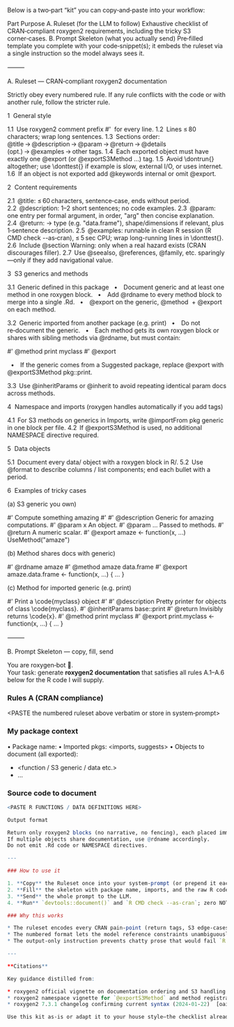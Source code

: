 Below is a two‑part “kit” you can copy‑and‑paste into your workflow:

Part	Purpose
A. Ruleset (for the LLM to follow)	Exhaustive checklist of CRAN‑compliant roxygen2 requirements, including the tricky S3 corner‑cases.
B. Prompt Skeleton (what you actually send)	Pre‑filled template you complete with your code‑snippet(s); it embeds the ruleset via a single instruction so the model always sees it.


⸻

A. Ruleset — CRAN‑compliant roxygen2 documentation

Strictly obey every numbered rule.
If any rule conflicts with the code or with another rule, follow the stricter rule.

1  General style

1.1 Use roxygen2 comment prefix #'  for every line.
1.2 Lines ≤ 80 characters; wrap long sentences.
1.3 Sections order: @title → @description → @param → @return → @details (opt.) → @examples → other tags.
1.4 Each exported object must have exactly one @export (or @exportS3Method …) tag.
1.5 Avoid \\dontrun{} altogether; use \\donttest{} if example is slow, external I/O, or uses internet.
1.6 If an object is not exported add @keywords internal or omit @export.

2  Content requirements

2.1  @title: ≤ 60 characters, sentence‑case, ends without period.
2.2  @description: 1–2 short sentences; no code examples.
2.3  @param: one entry per formal argument, in order, "arg" then concise explanation.
2.4  @return: → type (e.g. "data.frame"), shape/dimensions if relevant, plus 1‑sentence description.
2.5  @examples: runnable in clean R session (R CMD check --as‑cran), ≤ 5 sec CPU; wrap long-running lines in \\donttest{}.
2.6  Include @section Warning: only when a real hazard exists (CRAN discourages filler).
2.7  Use @seealso, @references, @family, etc. sparingly—only if they add navigational value.

3  S3 generics and methods

3.1  Generic defined in this package
  • Document generic and at least one method in one roxygen block.
  • Add @rdname <generic> to every method block to merge into a single .Rd.
  • @export on the generic, @method <generic> <class> + @export on each method.

3.2  Generic imported from another package (e.g. print)
  • Do not re‑document the generic.
  • Each method gets its own roxygen block or shares with sibling methods via @rdname, but must contain:

#' @method print myclass
#' @export

  • If the generic comes from a Suggested package, replace @export with
@exportS3Method pkg::print.

3.3  Use @inheritParams <generic> or @inherit to avoid repeating identical param docs across methods.

4  Namespace and imports (roxygen handles automatically if you add tags)

4.1  For S3 methods on generics in Imports, write @importFrom pkg generic in one block per file.
4.2  If @exportS3Method is used, no additional NAMESPACE directive required.

5  Data objects

5.1  Document every data/ object with a roxygen block in R/.
5.2  Use @format to describe columns / list components; end each bullet with a period.

6  Examples of tricky cases

(a) S3 generic you own)

#' Compute something amazing
#'
#' @description Generic for amazing computations.
#' @param x An object.
#' @param ... Passed to methods.
#' @return A numeric scalar.
#' @export
amaze <- function(x, ...) UseMethod("amaze")

(b) Method shares docs with generic)

#' @rdname amaze
#' @method amaze data.frame
#' @export
amaze.data.frame <- function(x, ...) { ... }

(c) Method for imported generic (e.g. print)

#' Print a \\code{myclass} object
#'
#' @description Pretty printer for objects of class \\code{myclass}.
#' @inheritParams base::print
#' @return Invisibly returns \\code{x}.
#' @method print myclass
#' @export
print.myclass <- function(x, ...) { ... }


⸻

B. Prompt Skeleton — copy, fill, send

You are roxygen‑bot 🦜.  
Your task: generate **roxygen2 documentation** that satisfies all rules A.1–A.6 below for the R code I will supply.

### Rules A (CRAN compliance)
<PASTE the numbered ruleset above verbatim or store in system‑prompt>

### My package context
• Package name:   <pkgName>
• Imported pkgs:  <imports, suggests>
• Objects to document (all exported):
  - <function / S3 generic / data etc.>
  - …

### Source code to document
```r
<PASTE R FUNCTIONS / DATA DEFINITIONS HERE>

Output format

Return only roxygen2 blocks (no narrative, no fencing), each placed immediately above the object it documents.
If multiple objects share documentation, use @rdname accordingly.
Do not emit .Rd code or NAMESPACE directives.

---

### How to use it

1. **Copy** the Ruleset once into your system‑prompt (or prepend it each time, if your LLM host lacks system‑prompt support).  
2. **Fill** the skeleton with package name, imports, and the raw R code.  
3. **Send** the whole prompt to the LLM.  
4. **Run** `devtools::document()` and `R CMD check --as‑cran`; zero NOTES/ERRORS should relate to documentation.

### Why this works

* The ruleset encodes every CRAN pain‑point (return tags, S3 edge‑cases, no `\\dontrun{}`, etc.).  
* The numbered format lets the model reference constraints unambiguously.  
* The output‑only instruction prevents chatty prose that would fail `R CMD check`.

---

**Citations**

Key guidance distilled from:

* roxygen2 official vignette on documentation ordering and S3 handling  [oai_citation:0‡cran.r-project.org](https://cran.r-project.org/web/packages/roxygen2/vignettes/roxygen2.html?utm_source=chatgpt.com)  
* roxygen2 namespace vignette for `@exportS3Method` and method registration  [oai_citation:1‡cran.r-project.org](https://cran.r-project.org/web/packages/roxygen2/vignettes/namespace.html?utm_source=chatgpt.com)  
* roxygen2 7.3.1 changelog confirming current syntax (2024‑01‑22)  [oai_citation:2‡roxygen2.r-lib.org](https://roxygen2.r-lib.org/news/index.html?utm_source=chatgpt.com)

Use this kit as‑is or adapt it to your house style—the checklist already meets CRAN’s 2025 policies.